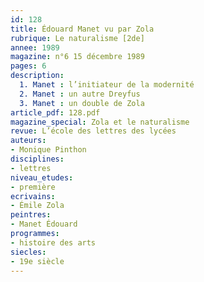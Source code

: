 ```yaml
---
id: 128
title: Édouard Manet vu par Zola
rubrique: Le naturalisme [2de]
annee: 1989
magazine: n°6 15 décembre 1989
pages: 6
description: 
  1. Manet : l’initiateur de la modernité
  2. Manet : un autre Dreyfus
  3. Manet : un double de Zola
article_pdf: 128.pdf
magazine_special: Zola et le naturalisme
revue: L’école des lettres des lycées
auteurs:
- Monique Pinthon
disciplines:
- lettres
niveau_etudes:
- première
ecrivains:
- Émile Zola
peintres:
- Manet Édouard
programmes:
- histoire des arts
siecles:
- 19e siècle
---
```

